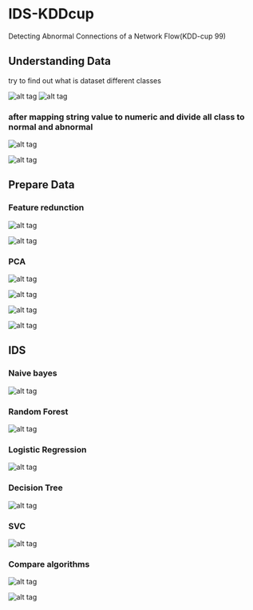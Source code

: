 # IDS-KDDcup
Detecting Abnormal Connections of a Network Flow(KDD-cup 99)

## Understanding Data
try to find out what is dataset different classes

![alt tag](UnderstandingData/labels_variety(for%20Trainig%20Dataset).png)
![alt tag](UnderstandingData/labels_variety(for%20Testing%20Dataset).png)

### after mapping string value to numeric and divide all class to normal and abnormal
![alt tag](UnderstandingData/After%20Mapping%20Datasets/Label_distribution_Train.png)

![alt tag](UnderstandingData/After%20Mapping%20Datasets/Label_distribution_Test.png)

## Prepare Data
  ### Feature redunction
![alt tag](PrepareData/2.FeatureReduction/Correlation_Map.png)

![alt tag](PrepareData/2.FeatureReduction/Correlation_Map(seaborn).png)

  ### PCA
![alt tag](PrepareData/3.PCA/PCA(n_components=10).png)

![alt tag](PrepareData/3.PCA/PCA(n_components=25).png)

![alt tag](PrepareData/3.PCA/PCA(n_components=35).png)

![alt tag](PrepareData/3.PCA/PCA(n_components%20Compelete).png)


## IDS
   ### Naive bayes
![alt tag](IDS/Naive_bayes_result.png)
  ### Random Forest
![alt tag](IDS/Random_Forest_Result.png)
  ### Logistic Regression
![alt tag](IDS/Logistic_Regression_Result.png)
  ### Decision Tree
![alt tag](IDS/Decision_Tree_result.png)
  ### SVC
![alt tag](IDS/SVC_result.png)
  ### Compare algorithms
![alt tag](IDS/Algorithms%20diffrence%20on%20f1.png)

![alt tag](IDS/Algorithms%20results.png)
